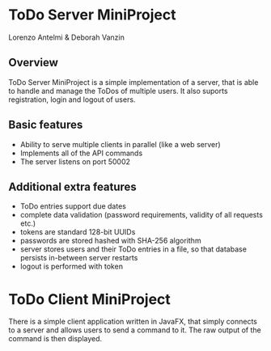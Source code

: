# ToDo Server MiniProject

Lorenzo Antelmi & Deborah Vanzin

## Overview

ToDo Server MiniProject is a simple implementation of a server, that is able to handle and manage the ToDos of multiple users. It also suports registration, login and logout of users.

## Basic features

- Ability to serve multiple clients in parallel (like a web server)
- Implements all of the API commands
- The server listens on port 50002

## Additional extra features
- ToDo entries support due dates
- complete data validation (password requirements, validity of all requests etc.)
- tokens are standard 128-bit UUIDs
- passwords are stored hashed with SHA-256 algorithm
- server stores users and their ToDo entries in a file, so that database persists in-between server restarts
- logout is performed with token

# ToDo Client MiniProject

There is a simple client application written in JavaFX, that simply connects to a server and allows users to send a command to it. The raw output of the command is then displayed.
